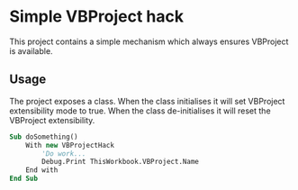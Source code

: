 # Simple VBProject hack

This project contains a simple mechanism which always ensures VBProject is available.

## Usage

The project exposes a class. When the class initialises it will set VBProject extensibility mode to true. When the class de-initialises it will reset the VBProject extensibility.

```vb
Sub doSomething()
    With new VBProjectHack
        'Do work...
        Debug.Print ThisWorkbook.VBProject.Name
    End with
End Sub
```

